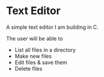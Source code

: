 # Text Editor

A simple text editor I am building in C.

The user will be able to

- List all files in a directory
- Make new files
- Edit files & save them
- Delete files


